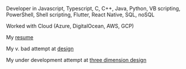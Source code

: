Developer in Javascript, Typescript, C, C++, Java, Python, VB scripting, PowerShell, Shell scripting, Flutter, React Native, SQL, noSQL

Worked with Cloud (Azure, DigitalOcean, AWS, GCP)


My [resume](http://resume.umehta.xyz/)

My v. bad attempt at [design](https://me.umehta.xyz)

My under development attempt at [three dimension design](http://yo.umehta.xyz)
